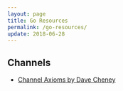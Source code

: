 ```yaml
---
layout: page
title: Go Resources
permalink: /go-resources/
update: 2018-06-28
---
```


## Channels

- [Channel Axioms by Dave Cheney](https://dave.cheney.net/2014/03/19/channel-axioms)
